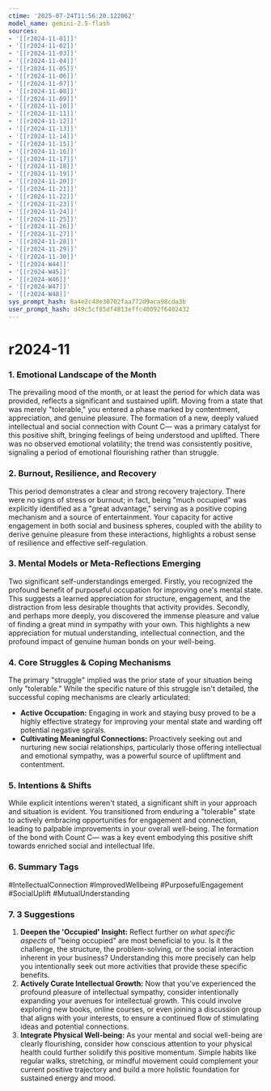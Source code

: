 ```yaml
---
ctime: '2025-07-24T11:56:20.122062'
model_name: gemini-2.5-flash
sources:
- '[[r2024-11-01]]'
- '[[r2024-11-02]]'
- '[[r2024-11-03]]'
- '[[r2024-11-04]]'
- '[[r2024-11-05]]'
- '[[r2024-11-06]]'
- '[[r2024-11-07]]'
- '[[r2024-11-08]]'
- '[[r2024-11-09]]'
- '[[r2024-11-10]]'
- '[[r2024-11-11]]'
- '[[r2024-11-12]]'
- '[[r2024-11-13]]'
- '[[r2024-11-14]]'
- '[[r2024-11-15]]'
- '[[r2024-11-16]]'
- '[[r2024-11-17]]'
- '[[r2024-11-18]]'
- '[[r2024-11-19]]'
- '[[r2024-11-20]]'
- '[[r2024-11-21]]'
- '[[r2024-11-22]]'
- '[[r2024-11-23]]'
- '[[r2024-11-24]]'
- '[[r2024-11-25]]'
- '[[r2024-11-26]]'
- '[[r2024-11-27]]'
- '[[r2024-11-28]]'
- '[[r2024-11-29]]'
- '[[r2024-11-30]]'
- '[[r2024-W44]]'
- '[[r2024-W45]]'
- '[[r2024-W46]]'
- '[[r2024-W47]]'
- '[[r2024-W48]]'
sys_prompt_hash: 8a4e2c48e30702faa772d9aca98cda3b
user_prompt_hash: d49c5cf85df4813effc40092f6402432
---
```

# r2024-11

### 1. Emotional Landscape of the Month

The prevailing mood of the month, or at least the period for which data was provided, reflects a significant and sustained uplift. Moving from a state that was merely "tolerable," you entered a phase marked by contentment, appreciation, and genuine pleasure. The formation of a new, deeply valued intellectual and social connection with Count C— was a primary catalyst for this positive shift, bringing feelings of being understood and uplifted. There was no observed emotional volatility; the trend was consistently positive, signaling a period of emotional flourishing rather than struggle.

### 2. Burnout, Resilience, and Recovery

This period demonstrates a clear and strong recovery trajectory. There were no signs of stress or burnout; in fact, being "much occupied" was explicitly identified as a "great advantage," serving as a positive coping mechanism and a source of entertainment. Your capacity for active engagement in both social and business spheres, coupled with the ability to derive genuine pleasure from these interactions, highlights a robust sense of resilience and effective self-regulation.

### 3. Mental Models or Meta-Reflections Emerging

Two significant self-understandings emerged. Firstly, you recognized the profound benefit of purposeful occupation for improving one's mental state. This suggests a learned appreciation for structure, engagement, and the distraction from less desirable thoughts that activity provides. Secondly, and perhaps more deeply, you discovered the immense pleasure and value of finding a great mind in sympathy with your own. This highlights a new appreciation for mutual understanding, intellectual connection, and the profound impact of genuine human bonds on your well-being.

### 4. Core Struggles & Coping Mechanisms

The primary "struggle" implied was the prior state of your situation being only "tolerable." While the specific nature of this struggle isn't detailed, the successful coping mechanisms are clearly articulated:
*   **Active Occupation:** Engaging in work and staying busy proved to be a highly effective strategy for improving your mental state and warding off potential negative spirals.
*   **Cultivating Meaningful Connections:** Proactively seeking out and nurturing new social relationships, particularly those offering intellectual and emotional sympathy, was a powerful source of upliftment and contentment.

### 5. Intentions & Shifts

While explicit intentions weren't stated, a significant shift in your approach and situation is evident. You transitioned from enduring a "tolerable" state to actively embracing opportunities for engagement and connection, leading to palpable improvements in your overall well-being. The formation of the bond with Count C— was a key event embodying this positive shift towards enriched social and intellectual life.

### 6. Summary Tags

#IntellectualConnection #ImprovedWellbeing #PurposefulEngagement #SocialUplift #MutualUnderstanding

### 7. 3 Suggestions

1.  **Deepen the 'Occupied' Insight:** Reflect further on *what specific aspects* of "being occupied" are most beneficial to you. Is it the challenge, the structure, the problem-solving, or the social interaction inherent in your business? Understanding this more precisely can help you intentionally seek out more activities that provide these specific benefits.
2.  **Actively Curate Intellectual Growth:** Now that you've experienced the profound pleasure of intellectual sympathy, consider intentionally expanding your avenues for intellectual growth. This could involve exploring new books, online courses, or even joining a discussion group that aligns with your interests, to ensure a continued flow of stimulating ideas and potential connections.
3.  **Integrate Physical Well-being:** As your mental and social well-being are clearly flourishing, consider how conscious attention to your physical health could further solidify this positive momentum. Simple habits like regular walks, stretching, or mindful movement could complement your current positive trajectory and build a more holistic foundation for sustained energy and mood.